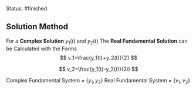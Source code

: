 Status: #finished 
## Solution Method
For a **Complex Solution** $y_1(t)$ and $y_2(t)$ 
The **Real Fundamental Solution** can be Calculated with the Forms
$$
v_1=\frac{y_1(t)+y_2(t)}{2}
$$

$$
v_2=\frac{y_1(t)-y_2(t)}{2i}
$$

Complex Fundamental System = $\{y_1,y_2\}$
Real Fundamental System = $\{v_1,v_2\}$




